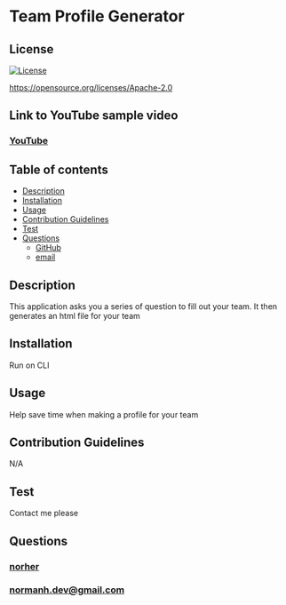 # Team Profile Generator

## License

[![License](https://img.shields.io/badge/License-Apache_2.0-blue.svg)](https://opensource.org/licenses/Apache-2.0)

https://opensource.org/licenses/Apache-2.0

## Link to YouTube sample video

### [YouTube](https://youtu.be/6jVBqgrEuuU)

## Table of contents

- [Description](#description)
- [Installation](#installation)
- [Usage](#usage)
- [Contribution Guidelines](#contribution-guidelines)
- [Test](#test)
- [Questions](#questions)
  - [GitHub](#github)
  - [email](#email)

## Description

This application asks you a series of question to fill out your team. It then generates an html file for your team

## Installation

Run on CLI

## Usage

Help save time when making a profile for your team

## Contribution Guidelines

N/A

## Test

Contact me please

## Questions

### [norher](https://github.com/norher)

### normanh.dev@gmail.com
